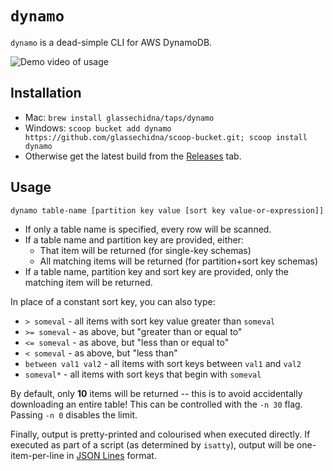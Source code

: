 # `dynamo`

`dynamo` is a dead-simple CLI for AWS DynamoDB.

![Demo video of usage](https://user-images.githubusercontent.com/369053/51354899-4bb01f80-1b09-11e9-954d-957194d0b004.gif)

## Installation

* Mac: `brew install glassechidna/taps/dynamo`
* Windows: `scoop bucket add dynamo https://github.com/glassechidna/scoop-bucket.git; scoop install dynamo`
* Otherwise get the latest build from the [Releases][releases] tab.

## Usage

```
dynamo table-name [partition key value [sort key value-or-expression]]
```

* If only a table name is specified, every row will be scanned.
* If a table name and partition key are provided, either:
  * That item will be returned (for single-key schemas)
  * All matching items will be returned (for partition+sort key schemas)
* If a table name, partition key and sort key are provided, only the matching
  item will be returned.

In place of a constant sort key, you can also type:

* `> someval` - all items with sort key value greater than `someval`
* `>= someval` - as above, but "greater than or equal to"
* `<= someval` - as above, but "less than or equal to"
* `< someval` - as above, but "less than"
* `between val1 val2` - all items with sort keys between `val1` and `val2`
* `someval*` - all items with sort keys that begin with `someval`

By default, only **10** items will be returned -- this is to avoid accidentally
downloading an entire table! This can be controlled with the `-n 30` flag.
Passing `-n 0` disables the limit.

Finally, output is pretty-printed and colourised when executed directly. If
executed as part of a script (as determined by `isatty`), output will be
one-item-per-line in [JSON Lines][jsonlines] format.

[releases]: https://github.com/glassechidna/dynamo/releases
[jsonlines]: http://jsonlines.org/
